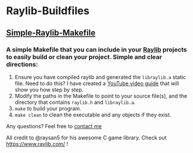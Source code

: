 # Raylib-Buildfiles

## [Simple-Raylib-Makefile](https://github.com/rfaile313/Raylib-Buildfiles/blob/master/Makefile)

### A simple Makefile that you can include in your [Raylib](https://www.raylib.com/) projects to easily build or clean your project. Simple and clear directions:

1. Ensure you have compiled raylib and generated the `libraylib.a` static file. Need to do this? I have created a [YouTube video guide](https://www.youtube.com/watch?v=HPDLTQ4J_zQ) that will show you how step by step.
2. Modify the paths in the Makefile to point to your source file(s), and the directory that contains `raylib.h` and `libraylib.a`.
3. `make` to build your program.
4. `make clean` to clean the executable and any objects if they exist. 

Any questions? Feel free to [contact me](https://rudyfaile.com/contact/)

All credit to @raysan5 for his awesome C game library. Check out https://www.raylib.com/ !
